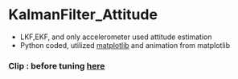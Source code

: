 # KalmanFilter_Attitude
+ LKF,EKF, and only accelerometer used attitude estimation
+ Python coded, utilized [matplotlib](https://matplotlib.org/) and animation from matplotlib

### Clip : before tuning [here](https://youtu.be/WSwVizsIJPA)
